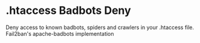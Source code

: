 # .htaccess Badbots Deny
Deny access to known badbots, spiders and crawlers in your .htaccess file. Fail2ban's apache-badbots implementation
